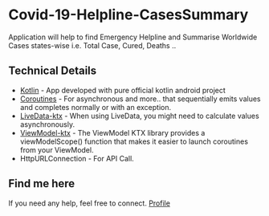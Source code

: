 # Covid-19-Helpline-CasesSummary
Application will help to find Emergency Helpline and Summarise Worldwide Cases states-wise i.e. Total Case, Cured, Deaths ..

## Technical Details

-   [Kotlin](https://kotlinlang.org/)  - App developed with pure official kotlin android project
-   [Coroutines](https://kotlinlang.org/docs/reference/coroutines-overview.html)  - For asynchronous and more..
that sequentially emits values and completes normally or with an exception.
-   [LiveData-ktx](https://developer.android.com/kotlin/ktx#livedata)  - When using LiveData, you might need to calculate values asynchronously.
-   [ViewModel-ktx](https://developer.android.com/kotlin/ktx#viewmodel)  - The ViewModel KTX library provides a viewModelScope() function that makes it easier to launch coroutines from your ViewModel.
-   HttpURLConnection - For API Call.

## Find me here
If you need any help, feel free to connect.
[Profile](http://mayurbhola.com)
